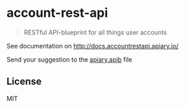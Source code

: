 # account-rest-api

> RESTful API-blueprint for all things user accounts

See documentation on
http://docs.accountrestapi.apiary.io/

Send your suggestion to the [apiary.apib](apiary.apib) file

## License

MIT
